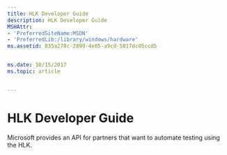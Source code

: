```yaml
---
title: HLK Developer Guide
description: HLK Developer Guide
MSHAttr:
- 'PreferredSiteName:MSDN'
- 'PreferredLib:/library/windows/hardware'
ms.assetid: 835a278c-2899-4e85-a9cd-5017dc05ccd5


ms.date: 10/15/2017
ms.topic: article


---
```


# HLK Developer Guide


Microsoft provides an API for partners that want to automate testing using the HLK.


 

 






